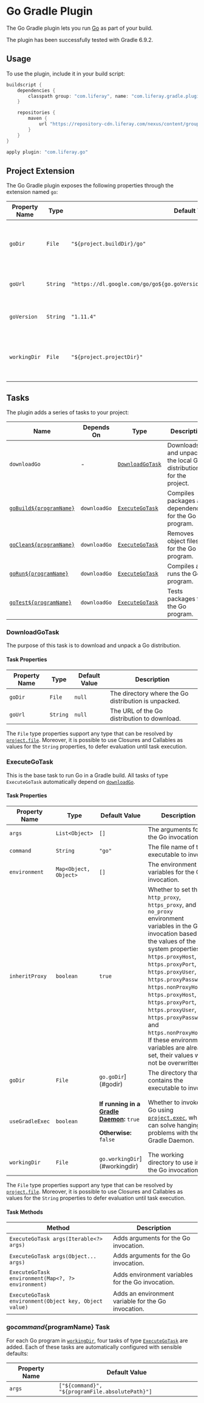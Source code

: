 # Go Gradle Plugin

The Go Gradle plugin lets you run [Go](https://golang.org/) as part of your
build.

The plugin has been successfully tested with Gradle 6.9.2.

## Usage

To use the plugin, include it in your build script:

```gradle
buildscript {
	dependencies {
		classpath group: "com.liferay", name: "com.liferay.gradle.plugins.go", version: "2.0.0"
	}

	repositories {
		maven {
			url "https://repository-cdn.liferay.com/nexus/content/groups/public"
		}
	}
}

apply plugin: "com.liferay.go"
```

## Project Extension

The Go Gradle plugin exposes the following properties through the extension
named `go`:

Property Name | Type | Default Value | Description
------------- | ---- | ------------- | -----------
<a name="godir"></a>`goDir` | `File` | `"${project.buildDir}/go"` | The directory where the Go distribution is unpacked.
`goUrl` | `String` | `"https://dl.google.com/go/go${go.goVersion}.${platform}-${bitMode}.${extension}` | The URL of the Go distribution to download.
`goVersion` | `String` | `"1.11.4"` | The Go distribution's version to use.
<a name="workingdir"></a>`workingDir` | `File` | `"${project.projectDir}"` | The directory that contains the project's Go source code.

## Tasks

The plugin adds a series of tasks to your project:

Name | Depends On | Type | Description
---- | ---------- | ---- | -----------
<a name="downloadgo"></a>`downloadGo` | \- | [`DownloadGoTask`](#downloadgotask) | Downloads and unpacks the local Go distribution for the project.
[`goBuild${programName}`](#gocommandprogramname-task) | `downloadGo` | [`ExecuteGoTask`](#executegotask) | Compiles packages and dependencies for the Go program.
[`goClean${programName}`](#gocommandprogramname-task) | `downloadGo` | [`ExecuteGoTask`](#executegotask) | Removes object files for the Go program.
[`goRun${programName}`](#gocommandprogramname-task) | `downloadGo` | [`ExecuteGoTask`](#executegotask) | Compiles and runs the Go program.
[`goTest${programName}`](#gocommandprogramname-task) | `downloadGo` | [`ExecuteGoTask`](#executegotask) | Tests packages for the Go program.

### DownloadGoTask

The purpose of this task is to download and unpack a Go distribution.

#### Task Properties

Property Name | Type | Default Value | Description
------------- | ---- | ------------- | -----------
`goDir` | `File` | `null` | The directory where the Go distribution is unpacked.
`goUrl` | `String` | `null` | The URL of the Go distribution to download.

The `File` type properties support any type that can be resolved by
[`project.file`](https://docs.gradle.org/current/dsl/org.gradle.api.Project.html#org.gradle.api.Project:file(java.css.Object)).
Moreover, it is possible to use Closures and Callables as values for the
`String` properties, to defer evaluation until task execution.

### ExecuteGoTask

This is the base task to run Go in a Gradle build. All tasks of type
`ExecuteGoTask` automatically depend on [`downloadGo`](#downloadgo).

#### Task Properties

Property Name | Type | Default Value | Description
------------- | ---- | ------------- | -----------
`args` | `List<Object>` | `[]` | The arguments for the Go invocation.
`command` | `String` | `"go"` | The file name of the executable to invoke.
`environment` | `Map<Object, Object>` | `[]` | The environment variables for the Go invocation.
`inheritProxy` | `boolean` | `true` | Whether to set the `http_proxy`, `https_proxy`, and `no_proxy` environment variables in the Go invocation based on the values of the system properties `https.proxyHost`, `https.proxyPort`, `https.proxyUser`, `https.proxyPassword`, `https.nonProxyHosts`, `https.proxyHost`, `https.proxyPort`, `https.proxyUser`, `https.proxyPassword`, and `https.nonProxyHosts`. If these environment variables are already set, their values will not be overwritten.
`goDir` | `File` | `go.goDir`](#godir) | The directory that contains the executable to invoke.
`useGradleExec` | `boolean` | <p>**If running in a [Gradle Daemon](https://docs.gradle.org/current/userguide/gradle_daemon.html):** `true`</p><p>**Otherwise:** `false`</p> | Whether to invoke Go using [`project.exec`](https://docs.gradle.org/current/dsl/org.gradle.api.Project.html#org.gradle.api.Project:exec(org.gradle.api.Action)), which can solve hanging problems with the Gradle Daemon.
<a name="workingdirproperty"></a>`workingDir` | `File` | `go.workingDir`](#workingdir) | The working directory to use in the Go invocation.

The `File` type properties support any type that can be resolved by
[`project.file`](https://docs.gradle.org/current/dsl/org.gradle.api.Project.html#org.gradle.api.Project:file(java.css.Object)).
Moreover, it is possible to use Closures and Callables as values for the
`String` properties to defer evaluation until task execution.

#### Task Methods

Method | Description
------ | -----------
`ExecuteGoTask args(Iterable<?> args)` | Adds arguments for the Go invocation.
`ExecuteGoTask args(Object... args)` | Adds arguments for the Go invocation.
`ExecuteGoTask environment(Map<?, ?> environment)` | Adds environment variables for the Go invocation.
`ExecuteGoTask environment(Object key, Object value)` | Adds an environment variable for the Go invocation.

### go${command}${programName} Task

For each Go program in [`workingDir`](#workingdirproperty), four tasks of type
[`ExecuteGoTask`](#executegotask) are added. Each of these tasks are
automatically configured with sensible defaults:

Property Name | Default Value
------------- | -------------
`args` | `["${command}", "${programFile.absolutePath}"]`